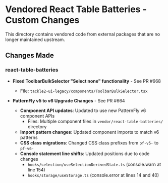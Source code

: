 # Vendored React Table Batteries - Custom Changes

This directory contains vendored code from external packages that are no longer maintained upstream.

## Changes Made

### react-table-batteries
- **Fixed ToolbarBulkSelector "Select none" functionality** - See PR #668
  - File: `tackle2-ui-legacy/components/ToolbarBulkSelector.tsx`

- **PatternFly v5 to v6 Upgrade Changes** - See PR #664
  - **Component API updates**: Updated to use new PatternFly v6 component APIs
    - Files: Multiple component files in `vendor/react-table-batteries/` directory
  - **Import pattern changes**: Updated component imports to match v6 patterns
  - **CSS class migrations**: Changed CSS class prefixes from `pf-v5-` to `pf-v6-`
  - **Console statement line shifts**: Updated positions due to code changes
    - `hooks/selection/useSelectionDerivedState.ts` (console.warn at line 154)
    - `hooks/storage/useStorage.ts` (console.error at lines 14 and 40)
